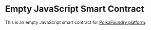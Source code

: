 # Empty JavaScript Smart Contract

This is an empty JavaScript smart contract for [PolkaFoundry platform][platform].

[platform]: https://icetea.io


